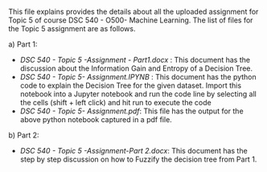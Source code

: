 This file explains provides the details about all the uploaded assignment for Topic 5 of course DSC 540 - O500- Machine Learning. The list of files for the Topic 5 assignment are as follows.

a) Part 1:
* _DSC 540 - Topic 5 -Assignment - Part1.docx_ : This document has the discussion about the Information Gain and Entropy of a Decision Tree.
* _DSC 540 - Topic 5- Assignment.IPYNB_ : This document has the python code to explain the Decision Tree for the given dataset. Import this notebook into a Jupyter notebook and run the code line by selecting all the cells (shift + left click) and hit run to execute the code
* _DSC 540 - Topic 5- Assignment.pdf_: This file has the output for the above python notebook captured in a pdf file.

b) Part 2:
* _DSC 540 - Topic 5 -Assignment-Part 2.docx_: This document has the step by step discussion on how to Fuzzify the decision tree from Part 1.
